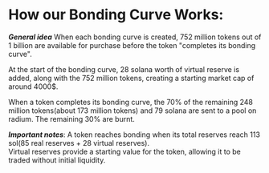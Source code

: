 How our Bonding Curve Works:
=============================

***General idea***
When each bonding curve is created, 752 million tokens out of 1 billion are available for purchase before the token "completes its bonding curve".  

At the start of the bonding curve, 28 solana worth of virtual reserve is added, along with the 752 million tokens, creating a starting market cap of around 4000$.  

When a token completes its bonding curve, the 70% of the remaining 248 million tokens(about 173 million tokens) and 79 solana are sent to a pool on radium. The remaining 30% are burnt.  

***Important notes***:
A token reaches bonding when its total reserves reach 113 sol(85 real reserves + 28 virtual reserves).  
Virtual reserves provide a starting value for the token, allowing it to be traded without initial liquidity.  

